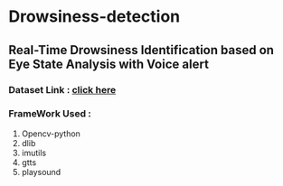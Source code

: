 # Drowsiness-detection
## Real-Time Drowsiness Identification based on Eye State Analysis with Voice alert
### Dataset Link : [click here](http://dlib.net/files/shape_predictor_68_face_landmarks.dat.bz2)
### FrameWork Used :
1. Opencv-python
2. dlib
3. imutils
4. gtts
5. playsound

